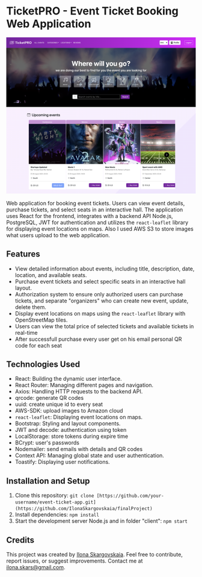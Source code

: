 
# TicketPRO - Event Ticket Booking Web Application

![Project Preview](https://github.com/IlonaSkargovskaia/finalProject/blob/master/1.png)

Web application for booking event tickets. Users can view event details, purchase tickets, and select seats in an interactive hall. The application uses React for the frontend, integrates with a backend API Node.js, PostgreSQL, JWT for authentication and utilizes the `react-leaflet` library for displaying event locations on maps. Also I used AWS S3 to store images what users upload to the web application.

## Features

- View detailed information about events, including title, description, date, location, and available seats.
- Purchase event tickets and select specific seats in an interactive hall layout.
- Authorization system to ensure only authorized users can purchase tickets, and separate "organizers" who can create new event, update, delete them.
- Display event locations on maps using the `react-leaflet` library with OpenStreetMap tiles.
- Users can view the total price of selected tickets and available tickets in real-time
- After successfull purchase every user get on his email personal QR code for each seat

## Technologies Used

- React: Building the dynamic user interface.
- React Router: Managing different pages and navigation.
- Axios: Handling HTTP requests to the backend API.
- qrcode: generate QR codes
- uuid: create unique id to every seat
- AWS-SDK: upload images to Amazon cloud
- `react-leaflet`: Displaying event locations on maps.
- Bootstrap: Styling and layout components.
- JWT and decode: authentication using token
- LocalStorage: store tokens during expire time
- BCrypt: user's passwords
- Nodemailer: send emails with details and QR codes
- Context API: Managing global state and user authentication.
- Toastify: Displaying user notifications.

## Installation and Setup

1. Clone this repository: `git clone [https://github.com/your-username/event-ticket-app.git](https://github.com/IlonaSkargovskaia/finalProject)`
2. Install dependencies: `npm install`
3. Start the development server Node.js and in folder "client": `npm start`

## Credits

This project was created by [Ilona Skargovskaia](https://github.com/IlonaSkargovskaia). Feel free to contribute, report issues, or suggest improvements. Contact me at [ilona.skars@gmail.com](mailto:ilona.skars@gmail.com).


